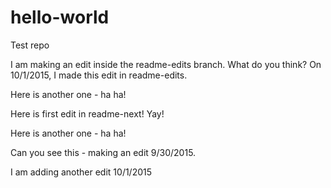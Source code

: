 # hello-world
Test repo

I am making an edit inside the readme-edits branch. What do you think?
On 10/1/2015, I made this edit in readme-edits.

Here is another one - ha ha!

Here is first edit in readme-next! Yay!

Here is another one - ha ha!

Can you see this - making an edit 9/30/2015.

I am adding another edit 10/1/2015